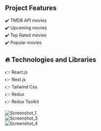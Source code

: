 
## Project Features

:heavy_check_mark: TMDB API movies <br />
:heavy_check_mark: Upcoming movies <br />
:heavy_check_mark: Top Rated movies <br />
:heavy_check_mark: Popular movies <br />

## :fire: Technologies and Libraries

:point_right: React.js <br />
:point_right: Next.js <br />
:point_right: Tailwind Css <br />
:point_right: Redux <br />
:point_right: Redux Toolkit <br />

![Screenshot_1](https://user-images.githubusercontent.com/63242329/233957875-ee4f482f-4700-48e9-b666-7f160da1b219.png)
 <br />
![Screenshot_3](https://user-images.githubusercontent.com/63242329/233957947-1f2465cd-2bd6-4403-b253-1919f3a42708.png)
 <br />
![Screenshot_4](https://user-images.githubusercontent.com/63242329/233957954-b03bf34b-3355-466e-93a4-ca2949d1b39d.png)
